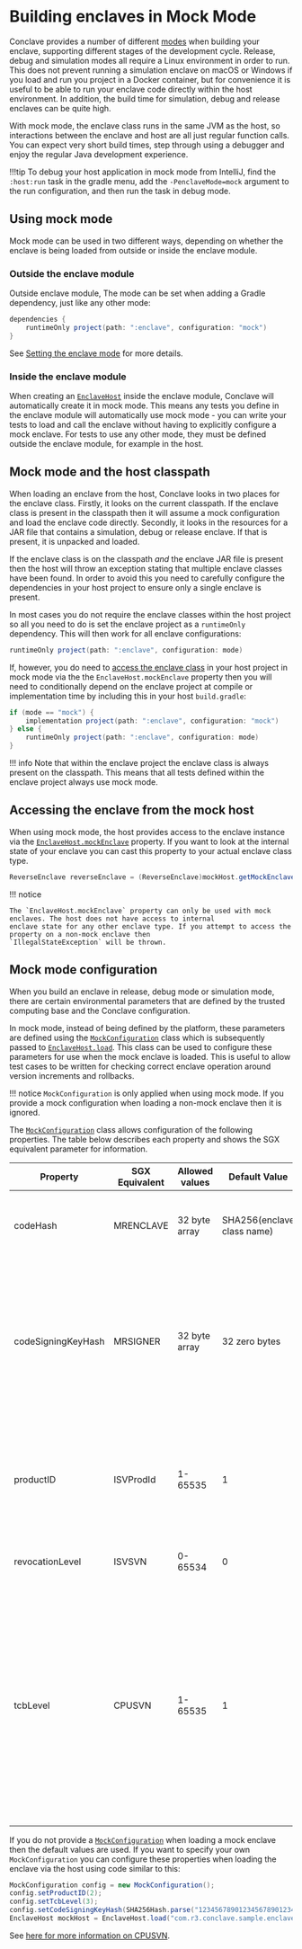 # Building enclaves in Mock Mode

Conclave provides a number of different [modes](enclave-modes.md) when building your enclave, supporting different stages of the development
cycle. Release, debug and simulation modes all require a Linux environment in order to run. This does not prevent
running a simulation enclave on macOS or Windows if you load and run you project in a Docker container, but for
convenience it is useful to be able to run your enclave code directly within the host environment. In addition, 
the build time for simulation, debug and release enclaves can be quite high.

With mock mode, the enclave class runs in the same JVM as the host, so interactions between the enclave
and host are all just regular function calls. You can expect very short build times, step through using a debugger 
and enjoy the regular Java development experience.

!!!tip
    To debug your host application in mock mode from IntelliJ, find the `:host:run` task in the gradle menu, add the `-PenclaveMode=mock` argument to the run configuration, and then run the task in debug mode.

## Using mock mode

Mock mode can be used in two different ways, depending on whether the enclave is being loaded from outside or inside
the enclave module.

### Outside the enclave module
Outside enclave module, The mode can be set when adding a Gradle dependency, just like any other mode:
```groovy
dependencies {
    runtimeOnly project(path: ":enclave", configuration: "mock")
}
```

See [Setting the enclave mode](enclave-modes.md#set-the-enclave-mode) for more details.

### Inside the enclave module
When creating an [`EnclaveHost`](api/-conclave/com.r3.conclave.host/-enclave-host/index.html) inside the enclave module, 
Conclave will automatically create it in mock mode.
This means any tests you define in the enclave module will automatically use mock mode - you can write your tests to load 
and call the enclave without having to explicitly configure a mock enclave.
For tests to use any other mode, they must be defined outside the enclave module, for example in the host.

## Mock mode and the host classpath

When loading an enclave from the host, Conclave looks in two places for the enclave class. Firstly, it looks on the
current classpath. If the enclave class is present in the classpath then it will assume a mock configuration and
load the enclave code directly. Secondly, it looks in the resources for a JAR file that contains a simulation, 
debug or release enclave. If that is present, it is unpacked and loaded.

If the enclave class is on the classpath _and_ the enclave JAR file is present then the host will throw an exception
stating that multiple enclave classes have been found. In order to avoid this you need to carefully configure the
dependencies in your host project to ensure only a single enclave is present.

In most cases you do not require the enclave classes within the host project so all you need to do is set the
enclave project as a `runtimeOnly` dependency. This will then work for all enclave configurations:

```groovy
runtimeOnly project(path: ":enclave", configuration: mode)
```

If, however, you do need to [access the enclave class](#accessing-the-enclave-from-the-mock-host) in your host project in mock mode via the the `EnclaveHost.mockEnclave`
property then you will need to conditionally depend on the enclave project at compile or implementation time by
including this in your host `build.gradle`:

```groovy
if (mode == "mock") {
    implementation project(path: ":enclave", configuration: "mock")
} else {
    runtimeOnly project(path: ":enclave", configuration: mode)
}
```

!!! info
    Note that within the enclave project the enclave class is always present on the classpath. This means that
    all tests defined within the enclave project always use mock mode.

## Accessing the enclave from the mock host

When using mock mode, the host provides access to the enclave instance via the
[`EnclaveHost.mockEnclave`](api/-conclave/com.r3.conclave.host/-enclave-host/get-mock-enclave.html) property. If you
want to look at the internal state of your enclave you can cast this property to your actual enclave class type.

```java
ReverseEnclave reverseEnclave = (ReverseEnclave)mockHost.getMockEnclave();
```

!!! notice

    The `EnclaveHost.mockEnclave` property can only be used with mock enclaves. The host does not have access to internal
    enclave state for any other enclave type. If you attempt to access the property on a non-mock enclave then
    `IllegalStateException` will be thrown.

## Mock mode configuration

When you build an enclave in release, debug mode or simulation mode, there are certain environmental parameters
that are defined by the trusted computing base and the Conclave configuration.

In mock mode, instead of being defined by the platform, these parameters are defined using the
[`MockConfiguration`](api/-conclave/com.r3.conclave.common/-mock-configuration/index.html)
class which is subsequently passed to [`EnclaveHost.load`](api/-conclave/com.r3.conclave.host/-enclave-host/load.html).
This class can be used to configure these parameters for use 
when the mock enclave is loaded. This is useful to allow test cases to be written for checking correct enclave operation around
version increments and rollbacks.

!!! notice
    `MockConfiguration` is only applied when using mock mode. If you provide a mock configuration when loading a non-mock enclave
    then it is ignored.
 

The [`MockConfiguration`](api/-conclave/com.r3.conclave.common/-mock-configuration/index.html) class allows configuration of 
the following properties. The table below describes each property and
shows the SGX equivalent parameter for information.

| Property | SGX Equivalent | Allowed values | Default Value | Description |
| -------- | -------------- | -------------- | ------------- | ----------- |
| codeHash | MRENCLAVE | 32 byte array | SHA256(enclave class name) | Specifies an array of bytes to use as the enclave code hash measurement. |
| codeSigningKeyHash | MRSIGNER | 32 byte array | 32 zero bytes | Specifies an array of bytes to use as a hash of the public key used to sign the enclave. The mock enclave will create a public/private key pair based on this value. |
| productID | ISVProdId | 1-65535 | 1 | The mock product ID of the enclave, used to uniquely identify enclaves signed with the same signing key.  |
| revocationLevel | ISVSVN | 0-65534 | 0 | The mock revocation level of the enclave. |
| tcbLevel | CPUSVN | 1-65535 | 1 | A mock version number that defines the TCB level, or version number of the TCB. This is equivalent to the SGX CPUSVN but because Conclave uses an integer, the tcbLevel is ordered allowing for easy testing of [TCB recovery](renewability.md#mock-mode-and-the-sgx-cpusvn). |

If you do not provide a [`MockConfiguration`](api/-conclave/com.r3.conclave.common/-mock-configuration/index.html) when loading 
a mock enclave then the default values are used. 
If you want to specify your own `MockConfiguration` you can configure these properties when loading the
enclave via the host using code similar to this:

```java
MockConfiguration config = new MockConfiguration();
config.setProductID(2);
config.setTcbLevel(3);
config.setCodeSigningKeyHash(SHA256Hash.parse("1234567890123456789012345678901234567890123456789012345678901234"));
EnclaveHost mockHost = EnclaveHost.load("com.r3.conclave.sample.enclave.ReverseEnclave", config);
```

See [here for more information on CPUSVN](renewability.md#mock-mode-and-the-sgx-cpusvn).